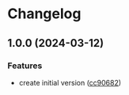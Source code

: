 # Changelog

## 1.0.0 (2024-03-12)


### Features

* create initial version ([cc90682](https://github.com/parkerbxyz/add-anchor-links/commit/cc90682fb80c48ba7248722f2311e00d910c9510))
